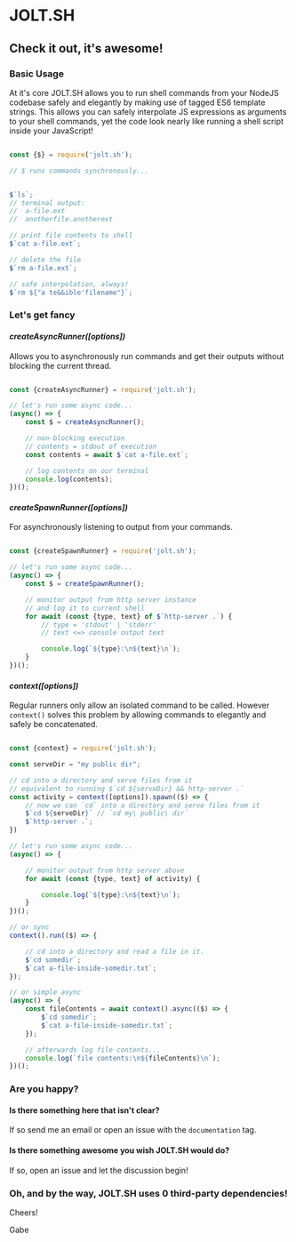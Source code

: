 

# JOLT.SH

## Check it out, it's awesome!

### Basic Usage

At it's core JOLT.SH allows you to run shell commands from your NodeJS codebase safely and elegantly by making use of tagged ES6 template strings. This allows you can safely interpolate JS expressions as arguments to your shell commands, yet the code look nearly like running a shell script inside your JavaScript!

```js

const {$} = require('jolt.sh');

// $ runs commands synchronously...


$`ls`;
// terminal output:
//  a-file.ext
//  anotherfile.anotherext

// print file contents to shell
$`cat a-file.ext`;

// delete the file
$`rm a-file.ext`;

// safe interpolation, always!
$`rm ${"a te&&ible'filename"}`;

```

### Let's get fancy

#### *createAsyncRunner([options])*

Allows you to asynchronously run commands and get their outputs without blocking the current thread.

```js

const {createAsyncRunner} = require('jolt.sh');

// let's run some async code...
(async() => {
    const $ = createAsyncRunner();

    // non-blocking execution
    // contents = stdout of execution
    const contents = await $`cat a-file.ext`;

    // log contents on our terminal
    console.log(contents);
})();

```

#### *createSpawnRunner([options])*

For asynchronously listening to output from your commands.

```js

const {createSpawnRunner} = require('jolt.sh');

// let's run some async code...
(async() => {
    const $ = createSpawnRunner();

    // monitor output from http server instance
    // and log it to current shell
    for await (const {type, text} of $`http-server .`) {
        // type = 'stdout' | 'stderr'
        // text <=> console output text

        console.log(`${type}:\n${text}\n`);
    }
})();

```

#### *context([options])*

Regular runners only allow an isolated command to be called. However `context()` solves this problem by allowing commands to elegantly and safely be concatenated.

```js

const {context} = require('jolt.sh');

const serveDir = "my public dir";

// cd into a directory and serve files from it
// equivalent to running $`cd ${serveDir} && http-server .`
const activity = context([options]).spawn(($) => {
    // now we can `cd` into a directory and serve files from it
    $`cd ${serveDir}` // `cd my\ public\ dir`
    $`http-server .`;
})

// let's run some async code...
(async() => {

    // monitor output from http server above
    for await (const {type, text} of activity) {

        console.log(`${type}:\n${text}\n`);
    }
})();

// or sync
context().run(($) => {

    // cd into a directory and read a file in it.
    $`cd somedir`;
    $`cat a-file-inside-somedir.txt`;
});

// or simple async
(async() => {
    const fileContents = await context().async(($) => {
        $`cd somedir`;
        $`cat a-file-inside-somedir.txt`;
    });

    // afterwards log file contents...
    console.log(`file contents:\n${fileContents}\n`);
})();

```

### Are you happy?

#### Is there something here that isn't clear?

If so send me an email or open an issue with the `documentation` tag.

#### Is there something awesome you wish JOLT.SH would do?

If so, open an issue and let the discussion begin!

### Oh, and by the way, JOLT.SH uses **0** third-party dependencies!

Cheers!

Gabe
